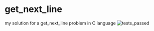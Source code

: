 # get_next_line
my solution for a get_next_line problem in C language
![tests_passed](https://github.com/user-attachments/assets/29a5dc67-2323-4773-8679-d2bb896419b2)
